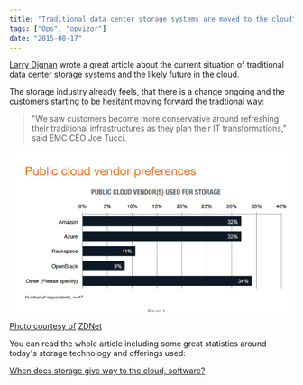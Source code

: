 ```yaml
---
title: "Traditional data center storage systems are moved to the cloud"
tags: ["Ops", "opvizor"]
date: "2015-08-17"
---
```


[Larry Dignan](http://www.zdnet.com/meet-the-team/us/larry-dignan/ "Larry Dignan") wrote a great article about the current situation of traditional data center storage systems and the likely future in the cloud.

The storage industry already feels, that there is a change ongoing and the customers starting to be hesitant moving forward the tradtional way:

> "We saw customers become more conservative around refreshing their traditional infrastructures as they plan their IT transformations," said EMC CEO Joe Tucci.

[![storage systems and the cloud](/images/blog/wpid-public-cloud-storage-preferences.png)](http://www.zdnet.com/article/when-does-storage-give-way-to-the-cloud-software/)

[](http://www.zdnet.com/article/when-does-storage-give-way-to-the-cloud-software/)

[Photo courtesy of](http://www.zdnet.com/article/when-does-storage-give-way-to-the-cloud-software/) [ZDNet](http://zdnet1.cbsistatic.com/hub/i/2015/07/22/2fe869ef-88e2-4706-8aa8-943c9573c3e1/a8150a808cabbc3a1442c7087bb1031b/public-cloud-storage-preferences.png)

You can read the whole article including some great statistics around today's storage technology and offerings used:

[When does storage give way to the cloud, software?](http://www.zdnet.com/article/when-does-storage-give-way-to-the-cloud-software/ "When does storage give way to the cloud, software?")
